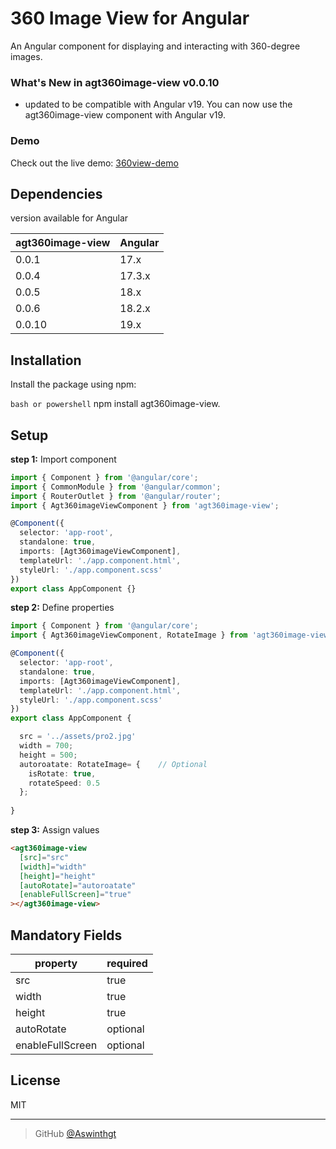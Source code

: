 # 360 Image View for Angular

An Angular component for displaying and interacting with 360-degree images.

### What's New in agt360image-view v0.0.10

- updated to be compatible with Angular v19. You can now use the agt360image-view component with Angular v19.

### Demo

Check out the live demo: [360view-demo](https://360view-demo.vercel.app/)

## Dependencies

version available for Angular

| agt360image-view | Angular     |
| ---------------- | ----------- |
| 0.0.1            | 17.x        |
| 0.0.4            | 17.3.x      |
| 0.0.5            | 18.x        |
| 0.0.6            | 18.2.x      |
| 0.0.10            | 19.x        |

## Installation

Install the package using npm:

```bash or powershell```
npm install agt360image-view.

## Setup

**step 1:** Import component

```typescript
import { Component } from '@angular/core';
import { CommonModule } from '@angular/common';
import { RouterOutlet } from '@angular/router';
import { Agt360imageViewComponent } from 'agt360image-view';

@Component({
  selector: 'app-root',
  standalone: true,
  imports: [Agt360imageViewComponent],
  templateUrl: './app.component.html',
  styleUrl: './app.component.scss'
})
export class AppComponent {}
```

**step 2:** Define properties

``` typescript
import { Component } from '@angular/core';
import { Agt360imageViewComponent, RotateImage } from 'agt360image-view';  // Import 

@Component({
  selector: 'app-root',
  standalone: true,
  imports: [Agt360imageViewComponent],
  templateUrl: './app.component.html',
  styleUrl: './app.component.scss'
})
export class AppComponent {

  src = '../assets/pro2.jpg'
  width = 700;
  height = 500;
  autoroatate: RotateImage= {    // Optional
    isRotate: true,
    rotateSpeed: 0.5
  };
 
}

```

**step 3:** Assign values

```html
<agt360image-view
  [src]="src"
  [width]="width"
  [height]="height"
  [autoRotate]="autoroatate"
  [enableFullScreen]="true"
></agt360image-view>
```

## Mandatory Fields

| property         | required    |
| ---------------- | ----------- |
| src              | true        |
| width            | true        |
| height           | true        |
| autoRotate       | optional    |
| enableFullScreen | optional    |


## License

MIT

---

> GitHub [@Aswinthgt](https://github.com/Aswinthgt)
